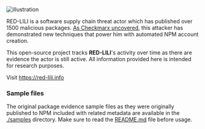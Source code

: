 
![illustration](https://user-images.githubusercontent.com/1287098/163688393-8329395f-d51a-4e60-adce-bc0baa40c69f.png)

RED-LILI is a software supply chain threat actor which has published over 1500 malicious packages. [As Checkmarx uncovered](https://medium.com/checkmarx-security/a-beautiful-factory-for-malicious-packages-8937bb57e524), this attacker has demonstrated new techniques that power him with automated NPM account creation.

This open-source project tracks **RED-LILI**'s activity over time as there are evidence the actor is still active. All information provided here is intended for research purposes.

Visit https://red-lili.info

### Sample files
The original package evidence sample files as they were originally published to NPM included with related metadata are available in the [./samples](https://github.com/Checkmarx/red-lili/tree/master/samples) directory. Make sure to read the [README.md](https://github.com/Checkmarx/red-lili/blob/master/samples/README.md) file before usage.
